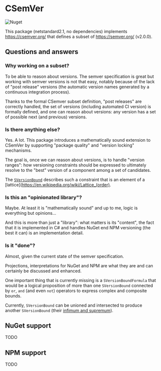 # CSemVer
![Nuget](https://img.shields.io/nuget/v/CSemVer?logo=nuget)

This package (netstandard2.1, no dependencies) implements https://csemver.org/
that defines a subset of https://semver.org/ (v2.0.0).

## Questions and answers
### Why working on a subset?
To be able to reason about versions. The semver specification is great but working 
with semver versions is not that easy, notably because of the lack of "post release"
versions (the automatic version names generated by a continuous integration process).

Thanks to the formal CSemver subset definition, "post releases" are correctly handled,
the set of versions (including automated CI version) is formally defined, and
one can reason about versions: any version has a set of possible next (and previous)
versions.

### Is there anything else?
Yes. A lot. This package introduces a mathematically sound extension to CSemVer by
supporting "package quality" and "version locking" mechanisms.

The goal is, once we can reason about versions, is to handle "version ranges": how
versioning constraints should be expressed to ultimately resolve to the "best" version
of a component among a set of candidates.

The [`SVersionBound`](CSemVer/SVersionBound.cs) describes such a constraint that is
an element of a [lattice](https://en.wikipedia.org/wiki/Lattice_(order).

### Is this an "opinionated library"?
Maybe. At least it is "mathematically sound" and up to me, logic is everything
but opinions...

And this is more than just a "library": what matters is its "content", the fact that it
is implemented in C# and handles NuGet end NPM versioning (the best it can) is an
implementation detail.

### Is it "done"?
Almost, given the current state of the semver specification.

Projections, interpretations for NuGet and NPM are what they are and can certainly be
discussed and enhanced.

One important thing that is currently missing is a `SVersionBoundFormula` that would
be a logical proposition of more than one `SVersionBound` connected by `or`, `and`
(and even `not`) operators to express complex and composite bounds.

Currently, `SVersionBound` can be unioned and intersected to produce another
`SVersionBound` (their [infimum and supremum](https://en.wikipedia.org/wiki/Infimum_and_supremum)).

## NuGet support
TODO

## NPM support
TODO


